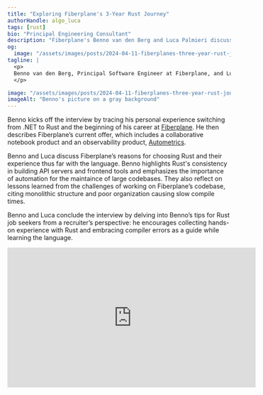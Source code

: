 ```yaml
---
title: "Exploring Fiberplane's 3-Year Rust Journey"
authorHandle: algo_luca
tags: [rust]
bio: "Principal Engineering Consultant"
description: "Fiberplane's Benno van den Berg and Luca Palmieri discuss Fiberplane’s reasons for choosing Rust and their 3-year experience maintaining a large Rust codebase and building an observability product."
og:
  image: "/assets/images/posts/2024-04-11-fiberplanes-three-year-rust-journey/og-image.png"
tagline: |
  <p>
  Benno van den Berg, Principal Software Engineer at Fiberplane, and Luca Palmieri, Principal Engineering Consultant at Mainmatter, discussed Fiberplane’s 3-year Rust journey building an observability product and interactive notebook with Rust.
  </p>

image: "/assets/images/posts/2024-04-11-fiberplanes-three-year-rust-journey/header.jpg"
imageAlt: "Benno's picture on a gray background"
---
```


Benno kicks off the interview by tracing his personal experience switching from .NET to Rust and the beginning of his career at [Fiberplane](https://fiberplane.com/). He then describes Fiberplane’s current offer, which includes a collaborative notebook product and an observability product, [Autometrics](https://fiberplane.com/autometrics).

Benno and Luca discuss Fiberplane’s reasons for choosing Rust and their experience thus far with the language. Benno highlights Rust's consistency in building API servers and frontend tools and emphasizes the importance of automation for the maintaince of large codebases. They also reflect on lessons learned from the challenges of working on Fiberplane’s codebase, citing monolithic structure and poor organization causing slow compile times.

Benno and Luca conclude the interview by delving into Benno’s tips for Rust job seekers from a recruiter’s perspective: he encourages collecting hands-on experience with Rust and embracing compiler errors as a guide while learning the language.

<iframe width="560" height="315" src="https://www.youtube-nocookie.com/embed/wCASwxfPBGM" title="Embedded video of Benno's interview" frameborder="0" allow="accelerometer; autoplay; clipboard-write; encrypted-media; gyroscope; picture-in-picture; web-share" referrerpolicy="strict-origin-when-cross-origin" allowfullscreen></iframe>
